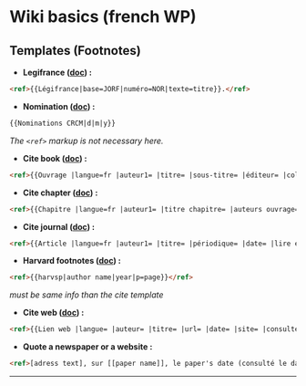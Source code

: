 # Wiki basics (french WP)

## Templates (Footnotes)

  * __Legifrance ([doc](https://fr.wikipedia.org/wiki/Mod%C3%A8le:L%C3%A9gifrance)) :__
  ```HTML
  <ref>{{Légifrance|base=JORF|numéro=NOR|texte=titre}}.</ref>
  ```
  * __Nomination ([doc](https://fr.wikipedia.org/wiki/Mod%C3%A8le:Nominations_CRCM)) :__
  ```HTML
  {{Nominations CRCM|d|m|y}}
  ```
  _The ```<ref>``` markup is not necessary here._
  
  * __Cite book ([doc](https://fr.wikipedia.org/wiki/Mod%C3%A8le:Ouvrage)) :__
  ```HTML
  <ref>{{Ouvrage |langue=fr |auteur1= |titre= |sous-titre= |éditeur= |collection= |lieu= |année= |volume= |tome= |pages totales= |passage= |isbn= |lire en ligne= }}.</ref>
  ```

  * __Cite chapter ([doc](https://fr.wikipedia.org/wiki/Mod%C3%A8le:Chapitre)) :__
 ```HTML
 <ref>{{Chapitre |langue=fr |auteur1= |titre chapitre= |auteurs ouvrage= |titre ouvrage= |lieu= |éditeur= |année= |isbn= |lire en ligne= |passage= }}.</ref>
 ```

  * __Cite journal ([doc](https://fr.wikipedia.org/wiki/Mod%C3%A8le:Article)) :__
  ```HTML
  <ref>{{Article |langue=fr |auteur1= |titre= |périodique= |date= |lire en ligne= |consulté le= }}.</ref>
  ``` 

  * __Harvard footnotes ([doc](https://fr.wikipedia.org/wiki/Mod%C3%A8le:R%C3%A9f%C3%A9rence_Harvard)) :__
  ```HTML
  <ref>{{harvsp|author name|year|p=page}}</ref>
  ```
  _must be same info than the cite template_

  * __Cite web ([doc](https://en.wikipedia.org/wiki/Template:Cite_web)) :__
  ```HTML
  <ref>{{Lien web |langue= |auteur= |titre= |url= |date= |site= |consulté le=}}.</ref>
  ```

  * __Quote a newspaper or a website :__
  ```HTML
  <ref>[adress text], sur [[paper name]], le paper's date (consulté le date).</ref>
  ```

-----------------

